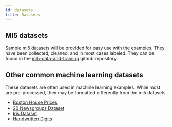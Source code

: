 ```yaml
---
id: datasets
title: Datasets
---
```


## Ml5 datasets

Sample ml5 datasets will be provided for easy use with the examples. They have been collected, cleaned, and in most cases labeled. They can be found in the [ml5-data-and-training](https://github.com/ml5js/ml5-data-and-training/tree/master/datasets) github repository.

## Other common machine learning datasets

These datasets are often used in machine learning examples. While most are pre-processed, they may be formatted differently from the ml5 datasets.

* [Boston House Prices](https://www.kaggle.com/vikrishnan/boston-house-prices)
* [20 Newsgroups Dataset](https://www.kaggle.com/crawford/20-newsgroups)
* [Iris Dataset](http://archive.ics.uci.edu/ml/datasets/Iris)
* [Handwritten Digits](http://archive.ics.uci.edu/ml/datasets/Optical+Recognition+of+Handwritten+Digits)

